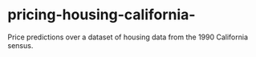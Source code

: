 # pricing-housing-california-
Price predictions over a dataset of housing data from the 1990 California sensus. 
